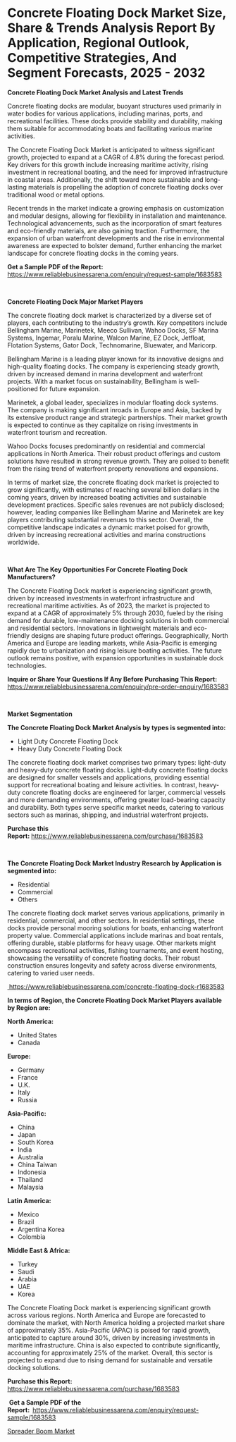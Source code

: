 <p><h1>Concrete Floating Dock Market Size, Share & Trends Analysis Report By Application, Regional Outlook, Competitive Strategies, And Segment Forecasts, 2025 - 2032</h1></p><p><strong>Concrete Floating Dock Market Analysis and Latest Trends</strong></p>
<p><p>Concrete floating docks are modular, buoyant structures used primarily in water bodies for various applications, including marinas, ports, and recreational facilities. These docks provide stability and durability, making them suitable for accommodating boats and facilitating various marine activities.</p><p>The Concrete Floating Dock Market is anticipated to witness significant growth, projected to expand at a CAGR of 4.8% during the forecast period. Key drivers for this growth include increasing maritime activity, rising investment in recreational boating, and the need for improved infrastructure in coastal areas. Additionally, the shift toward more sustainable and long-lasting materials is propelling the adoption of concrete floating docks over traditional wood or metal options.</p><p>Recent trends in the market indicate a growing emphasis on customization and modular designs, allowing for flexibility in installation and maintenance. Technological advancements, such as the incorporation of smart features and eco-friendly materials, are also gaining traction. Furthermore, the expansion of urban waterfront developments and the rise in environmental awareness are expected to bolster demand, further enhancing the market landscape for concrete floating docks in the coming years.</p></p>
<p><strong>Get a Sample PDF of the Report:&nbsp;</strong> <a href="https://www.reliablebusinessarena.com/enquiry/request-sample/1683583?utm_campaign=2258&utm_medium=2&utm_source=Github&utm_content=ia&utm_term=17022025&utm_id=concrete-floating-dock">https://www.reliablebusinessarena.com/enquiry/request-sample/1683583</a></p>
<p>&nbsp;</p>
<p><strong>Concrete Floating Dock Major Market Players</strong></p>
<p><p>The concrete floating dock market is characterized by a diverse set of players, each contributing to the industry’s growth. Key competitors include Bellingham Marine, Marinetek, Meeco Sullivan, Wahoo Docks, SF Marina Systems, Ingemar, Poralu Marine, Walcon Marine, EZ Dock, Jetfloat, Flotation Systems, Gator Dock, Technomarine, Bluewater, and Maricorp.</p><p>Bellingham Marine is a leading player known for its innovative designs and high-quality floating docks. The company is experiencing steady growth, driven by increased demand in marina development and waterfront projects. With a market focus on sustainability, Bellingham is well-positioned for future expansion.</p><p>Marinetek, a global leader, specializes in modular floating dock systems. The company is making significant inroads in Europe and Asia, backed by its extensive product range and strategic partnerships. Their market growth is expected to continue as they capitalize on rising investments in waterfront tourism and recreation.</p><p>Wahoo Docks focuses predominantly on residential and commercial applications in North America. Their robust product offerings and custom solutions have resulted in strong revenue growth. They are poised to benefit from the rising trend of waterfront property renovations and expansions.</p><p>In terms of market size, the concrete floating dock market is projected to grow significantly, with estimates of reaching several billion dollars in the coming years, driven by increased boating activities and sustainable development practices. Specific sales revenues are not publicly disclosed; however, leading companies like Bellingham Marine and Marinetek are key players contributing substantial revenues to this sector. Overall, the competitive landscape indicates a dynamic market poised for growth, driven by increasing recreational activities and marina constructions worldwide.</p></p>
<p>&nbsp;</p>
<p><strong>What Are The Key Opportunities For Concrete Floating Dock Manufacturers?</strong></p>
<p><p>The Concrete Floating Dock market is experiencing significant growth, driven by increased investments in waterfront infrastructure and recreational maritime activities. As of 2023, the market is projected to expand at a CAGR of approximately 5% through 2030, fueled by the rising demand for durable, low-maintenance docking solutions in both commercial and residential sectors. Innovations in lightweight materials and eco-friendly designs are shaping future product offerings. Geographically, North America and Europe are leading markets, while Asia-Pacific is emerging rapidly due to urbanization and rising leisure boating activities. The future outlook remains positive, with expansion opportunities in sustainable dock technologies.</p></p>
<p><strong>Inquire or Share Your Questions If Any Before Purchasing This Report:</strong> <a href="https://www.reliablebusinessarena.com/enquiry/pre-order-enquiry/1683583?utm_campaign=2258&utm_medium=2&utm_source=Github&utm_content=ia&utm_term=17022025&utm_id=concrete-floating-dock">https://www.reliablebusinessarena.com/enquiry/pre-order-enquiry/1683583</a></p>
<p>&nbsp;</p>
<p><strong>Market Segmentation</strong></p>
<p><strong>The Concrete Floating Dock Market Analysis by types is segmented into:</strong></p>
<p><ul><li>Light Duty Concrete Floating Dock</li><li>Heavy Duty Concrete Floating Dock</li></ul></p>
<p><p>The concrete floating dock market comprises two primary types: light-duty and heavy-duty concrete floating docks. Light-duty concrete floating docks are designed for smaller vessels and applications, providing essential support for recreational boating and leisure activities. In contrast, heavy-duty concrete floating docks are engineered for larger, commercial vessels and more demanding environments, offering greater load-bearing capacity and durability. Both types serve specific market needs, catering to various sectors such as marinas, shipping, and industrial waterfront projects.</p></p>
<p><strong>Purchase this Report:&nbsp;</strong><a href="https://www.reliablebusinessarena.com/purchase/1683583?utm_campaign=2258&utm_medium=2&utm_source=Github&utm_content=ia&utm_term=17022025&utm_id=concrete-floating-dock">https://www.reliablebusinessarena.com/purchase/1683583</a></p>
<p>&nbsp;</p>
<p><strong>The Concrete Floating Dock Market Industry Research by Application is segmented into:</strong></p>
<p><ul><li>Residential</li><li>Commercial</li><li>Others</li></ul></p>
<p><p>The concrete floating dock market serves various applications, primarily in residential, commercial, and other sectors. In residential settings, these docks provide personal mooring solutions for boats, enhancing waterfront property value. Commercial applications include marinas and boat rentals, offering durable, stable platforms for heavy usage. Other markets might encompass recreational activities, fishing tournaments, and event hosting, showcasing the versatility of concrete floating docks. Their robust construction ensures longevity and safety across diverse environments, catering to varied user needs.</p></p>
<p><a href="https://www.reliablebusinessarena.com/concrete-floating-dock-r1683583?utm_campaign=2258&utm_medium=2&utm_source=Github&utm_content=ia&utm_term=17022025&utm_id=concrete-floating-dock">&nbsp;https://www.reliablebusinessarena.com/concrete-floating-dock-r1683583</a></p>
<p><strong>In terms of Region, the Concrete Floating Dock Market Players available by Region are:</strong></p>
<p>
    <p> <strong> North America: </strong>
        <ul>
            <li>United States</li>
            <li>Canada</li>
        </ul>
        </p> 
    <p> <strong> Europe: </strong>
        <ul>
            <li>Germany</li>
            <li>France</li>
            <li>U.K.</li>
            <li>Italy</li>
            <li>Russia</li>
        </ul>
        </p> 
    <p> <strong> Asia-Pacific: </strong>
        <ul>
            <li>China</li>
            <li>Japan</li>
            <li>South Korea</li>
            <li>India</li>
            <li>Australia</li>
            <li>China Taiwan</li>
            <li>Indonesia</li>
            <li>Thailand</li>
            <li>Malaysia</li>
        </ul>
        </p> 
    <p> <strong> Latin America: </strong>
        <ul>
            <li>Mexico</li>
            <li>Brazil</li>
            <li>Argentina Korea</li>
            <li>Colombia</li>
        </ul>
        </p> 
    <p> <strong> Middle East & Africa: </strong>
        <ul>
            <li>Turkey</li>
            <li>Saudi</li>
            <li>Arabia</li>
            <li>UAE</li>
            <li>Korea</li>
        </ul>
    </p>
    </p>
<p><p>The Concrete Floating Dock market is experiencing significant growth across various regions. North America and Europe are forecasted to dominate the market, with North America holding a projected market share of approximately 35%. Asia-Pacific (APAC) is poised for rapid growth, anticipated to capture around 30%, driven by increasing investments in maritime infrastructure. China is also expected to contribute significantly, accounting for approximately 25% of the market. Overall, this sector is projected to expand due to rising demand for sustainable and versatile docking solutions.</p></p>
<p><strong>Purchase this Report: </strong><a href="https://www.reliablebusinessarena.com/purchase/1683583?utm_campaign=2258&utm_medium=2&utm_source=Github&utm_content=ia&utm_term=17022025&utm_id=concrete-floating-dock">https://www.reliablebusinessarena.com/purchase/1683583</a></p>
<p>&nbsp;<strong>Get a Sample PDF of the Report:&nbsp;&nbsp;</strong><a href="https://www.reliablebusinessarena.com/enquiry/request-sample/1683583?utm_campaign=2258&utm_medium=2&utm_source=Github&utm_content=ia&utm_term=17022025&utm_id=concrete-floating-dock">https://www.reliablebusinessarena.com/enquiry/request-sample/1683583</a></p>
<p><strong></strong></p>
<p><p><a href="https://github.com/ilonaenterline65/Market-Research-Report-List-1/blob/main/spreader-boom-market.md?utm_campaign=2258&utm_medium=2&utm_source=Github&utm_content=ia&utm_term=17022025&utm_id=concrete-floating-dock">Spreader Boom Market</a></p></p>